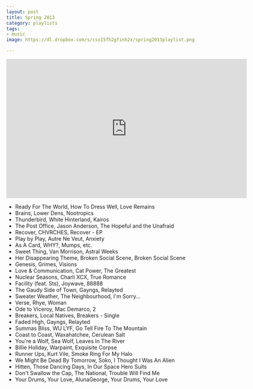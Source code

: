 ```yaml
---
layout: post
title: Spring 2013
category: playlists
tags:
- music
image: https://dl.dropbox.com/s/cso15fh2gfinh2x/spring2013playlist.png

---
```


<iframe width="640" height="370" src="https://rd.io/i/QXaYuDN4wFE/" frameborder="0">&nbsp;</iframe>

* Ready For The World, How To Dress Well, Love Remains
* Brains, Lower Dens, Nootropics
* Thunderbird, White Hinterland, Kairos
* The Post Office, Jason Anderson, The Hopeful and the Unafraid
* Recover, CHVRCHES, Recover - EP
* Play by Play, Autre Ne Veut, Anxiety
* As A Card, WHY?, Mumps,  etc.
* Sweet Thing, Van Morrison, Astral Weeks
* Her Disappearing Theme, Broken Social Scene, Broken Social Scene
* Genesis, Grimes, Visions
* Love & Communication, Cat Power, The Greatest
* Nuclear Seasons, Charli XCX, True Romance
* Facility (feat. Sts), Joywave, 88888
* The Gaudy Side of Town, Gayngs, Relayted
* Sweater Weather, The Neighbourhood, I'm Sorry...
* Verse, Rhye, Woman
* Ode to Viceroy, Mac Demarco, 2
* Breakers, Local Natives, Breakers - Single
* Faded High, Gayngs, Relayted
* Summas Bliss, WU LYF, Go Tell Fire To The Mountain
* Coast to Coast, Waxahatchee, Cerulean Salt
* You're a Wolf, Sea Wolf, Leaves In The River
* Billie Holiday, Warpaint, Exquisite Corpse
* Runner Ups, Kurt Vile, Smoke Ring For My Halo
* We Might Be Dead By Tomorrow, Soko, I Thought I Was An Alien
* Hitten, Those Dancing Days, In Our Space Hero Suits
* Don't Swallow the Cap, The National, Trouble Will Find Me
* Your Drums,  Your Love, AlunaGeorge, Your Drums,  Your Love